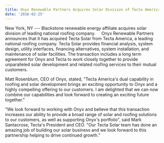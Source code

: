 ```yaml
---
title: Onyx Renewable Partners Acquires Solar Division of Tecta America
date: '2016-02-25'
---
```


New York, NY --- Blackstone renewable energy affiliate acquires solar division of leading national roofing company.
   
Onyx Renewable Partners announces that it has acquired Tecta Solar from Tecta America, a leading national roofing company. Tecta Solar provides financial analysis, system design, utility interfaces, financing alternatives, system installation, and maintenance of solar facilities. The transaction includes a long term agreement for Onyx and Tecta to work closely together to provide unparalleled solar development and related roofing services to their mutual customers. 

Matt Rosenblum, CEO of Onyx, stated, "Tecta America's dual capability in roofing and solar development brings an exciting opportunity to Onyx and a highly compelling offering to our customers. I am delighted that we can now combine our capabilities and look forward to creating an exciting future together."  

"We look forward to working with Onyx and believe that this transaction increases our ability to provide a broad range of solar and roofing solutions to our customers, as well as supporting Onyx's portfolio", said Mark Santacrose, Tecta's President and CEO. "Our Tecta Solar team has done an amazing job of building our solar business and we look forward to this partnership helping to drive continued growth."
